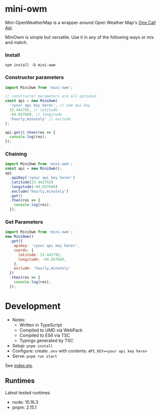 # mini-owm

Mini-OpenWeatherMap is a wrapper around Open Weather Map's [One Call Api](https://openweathermap.org/api/one-call-api).

MiniOwm is simple but versatile. Use it in any of the following ways or mix and match.

### Install

`npm install -D mini-owm`

### Constructor parameters

```js
import MiniOwm from 'mini-owm';

// constructor parameters are all optional
const api = new MiniOwm(
  '<your api key here>', // owm api key
  33.441792, // latitude
  -94.037689, // longitude
  'hourly,minutely' // exclude
);

api.get().then(res => {
  console.log(res);
});
```

### Chaining

```js
import MiniOwm from 'mini-owm';
const api = new MiniOwm();
api
  .apiKey('<your api key here>')
  .latitude(33.441792)
  .longitude(-94.037689)
  .exclude('hourly,minutely')
  .get()
  .then(res => {
    console.log(res);
  });
```

### Get Parameters

```js
import MiniOwm from 'mini-owm';
new MiniOwm()
  .get({
    apiKey: '<your api key here>',
    coords: {
      latitude: 33.441792,
      longitude: -94.037689,
    },
    exclude: 'hourly,minutely'
  })
  .then(res => {
    console.log(res);
  });
```

# Development

- Notes:
  - Written in TypeScript
  - Compiled to UMD via WebPack
  - Compiled to ES6 via TSC
  - Typings generated by TSC
- Setup: `pnpm install`
- Configure: create `.env` with contents: `API_KEY=<your api key here>`
- Serve: `pnpm run start`

See [index.ejs](./index.ejs).

## Runtimes

Latest tested runtimes

- node: 10.16.3
- pnpm: 2.15.1
